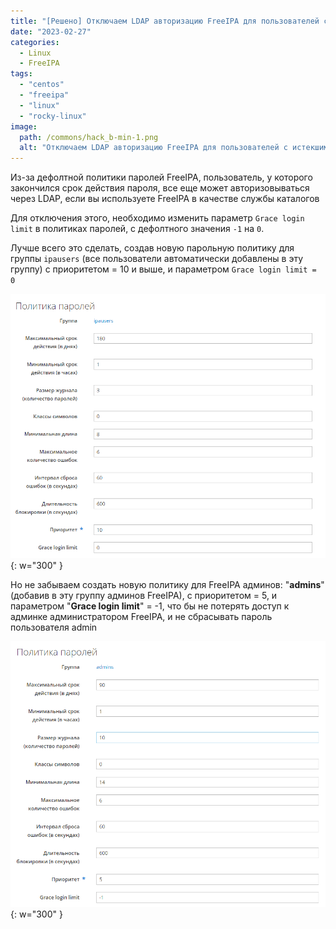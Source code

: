 ```yaml
---
title: "[Решено] Отключаем LDAP авторизацию FreeIPA для пользователей с истекшим сроком действия пароля"
date: "2023-02-27"
categories: 
  - Linux
  - FreeIPA
tags: 
  - "centos"
  - "freeipa"
  - "linux"
  - "rocky-linux"
image:
  path: /commons/hack_b-min-1.png
  alt: "Отключаем LDAP авторизацию FreeIPA для пользователей с истекшим сроком действия пароля"
---
```


Из-за дефолтной политики паролей FreeIPA, пользователь, у которого закончился срок действия пароля, все еще может авторизовываться через LDAP, если вы используете FreeIPA в качестве службы каталогов

Для отключения этого, необходимо изменить параметр `Grace login limit` в политиках паролей, с дефолтного значения `-1` на `0`.

Лучше всего это сделать, создав новую парольную политику для группы `ipausers` (все пользователи автоматически добавлены в эту группу) с приоритетом = 10 и выше, и параметром `Grace login limit = 0`

![](/assets/img/posts/2023/02/27/ipausers.png){: w="300" }

Но не забываем создать новую политику для FreeIPA админов: "**admins**" (добавив в эту группу админов FreeIPA), с приоритетом = 5, и параметром "**Grace login limit**" = -1, что бы не потерять доступ к админке администратором FreeIPA, и не сбрасывать пароль пользователя admin

![](/assets/img/posts/2023/02/27/ipaadmins.png){: w="300" }
